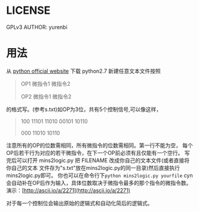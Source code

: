 # LICENSE #
GPLv3
AUTHOR: yurenbi

# 用法 #
从 [python official website](http://www.python.org/getit/) 下载 python2.7
新建任意文本文件按照

> OP1
> 微指令1
> 微指令2
> 
> OP2
> 微指令1
> 微指令2


的格式写。(参考s.txt)如OP为3位，共有5个控制信号,可以像这样，

> 100
> 11101
> 11010
> 00101
> 10110
> 
> 000
> 11010
> 10110

注意所有的OP的位数需相同，所有微指令的位数需相同。第一行不能为空，
每个OP后若干行为对应的若干微指令，在下一个OP前必须有且仅能有一个空行。
写完后可以打开 mins2logic.py 把 FILENAME 改成你自己的文本文件(或者直接将你自己的文本
文件存为"s.txt"放在mins2logic.py的同一目录)然后直接执行mins2logic.py即可。
你也可以在命令行下`python mins2logic.py yourfile`
cyn会自动补在OP后作为输入，具体位数取决于微指令最多的那个指令的微指令数。
演示：[http://ascii.io/a/2271](http://ascii.io/a/2271)


对于每一个控制位会输出原始的逻辑式和自动化简后的逻辑式。

